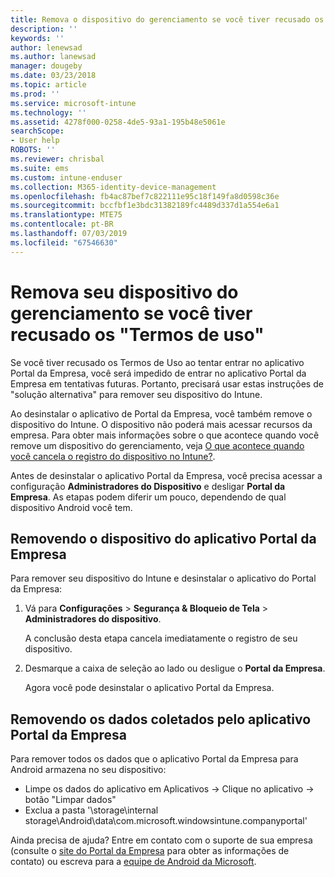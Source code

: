 ```yaml
---
title: Remova o dispositivo do gerenciamento se você tiver recusado os termos de uso | Microsoft Docs
description: ''
keywords: ''
author: lenewsad
ms.author: lanewsad
manager: dougeby
ms.date: 03/23/2018
ms.topic: article
ms.prod: ''
ms.service: microsoft-intune
ms.technology: ''
ms.assetid: 4278f000-0258-4de5-93a1-195b48e5061e
searchScope:
- User help
ROBOTS: ''
ms.reviewer: chrisbal
ms.suite: ems
ms.custom: intune-enduser
ms.collection: M365-identity-device-management
ms.openlocfilehash: fb4ac87bef7c822111e95c18f149fa8d0598c36e
ms.sourcegitcommit: bccfbf1e3bdc31382189fc4489d337d1a554e6a1
ms.translationtype: MTE75
ms.contentlocale: pt-BR
ms.lasthandoff: 07/03/2019
ms.locfileid: "67546630"
---
```

# <a name="remove-your-device-from-management-if-you-declined-terms-of-use"></a>Remova seu dispositivo do gerenciamento se você tiver recusado os "Termos de uso"

Se você tiver recusado os Termos de Uso ao tentar entrar no aplicativo Portal da Empresa, você será impedido de entrar no aplicativo Portal da Empresa em tentativas futuras. Portanto, precisará usar estas instruções de "solução alternativa" para remover seu dispositivo do Intune.

Ao desinstalar o aplicativo de Portal da Empresa, você também remove o dispositivo do Intune. O dispositivo não poderá mais acessar recursos da empresa. Para obter mais informações sobre o que acontece quando você remove um dispositivo do gerenciamento, veja [O que acontece quando você cancela o registro do dispositivo no Intune?](what-happens-if-you-unenroll-your-device-from-intune-android.md).

Antes de desinstalar o aplicativo Portal da Empresa, você precisa acessar a configuração **Administradores do Dispositivo** e desligar **Portal da Empresa**. As etapas podem diferir um pouco, dependendo de qual dispositivo Android você tem.

## <a name="removing-the-device-from-the-company-portal-app"></a>Removendo o dispositivo do aplicativo Portal da Empresa

Para remover seu dispositivo do Intune e desinstalar o aplicativo do Portal da Empresa:

1. Vá para **Configurações** &gt; **Segurança &amp; Bloqueio de Tela** &gt; **Administradores do dispositivo**.

    A conclusão desta etapa cancela imediatamente o registro de seu dispositivo.

2. Desmarque a caixa de seleção ao lado ou desligue o **Portal da Empresa**.

    Agora você pode desinstalar o aplicativo Portal da Empresa.

## <a name="removing-data-collected-by-the-company-portal-app"></a>Removendo os dados coletados pelo aplicativo Portal da Empresa

Para remover todos os dados que o aplicativo Portal da Empresa para Android armazena no seu dispositivo:

  - Limpe os dados do aplicativo em Aplicativos -> Clique no aplicativo -> botão "Limpar dados"
  - Exclua a pasta '\storage\internal storage\Android\data\com.microsoft.windowsintune.companyportal'


Ainda precisa de ajuda? Entre em contato com o suporte de sua empresa (consulte o [site do Portal da Empresa](https://go.microsoft.com/fwlink/?linkid=2010980) para obter as informações de contato) ou escreva para a <a href="mailto:wintunedroidfbk@microsoft.com?subject=I'm having unenrolling my Android device&body=Describe the issue you're experiencing here.">equipe de Android da Microsoft</a>.
